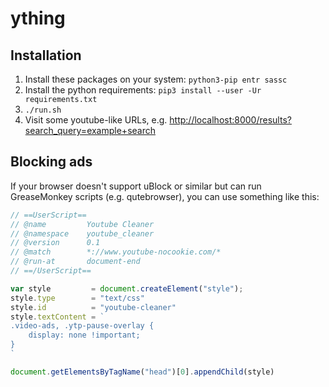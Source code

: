 # ything

## Installation

1. Install these packages on your system: `python3-pip entr sassc`
2. Install the python requirements: `pip3 install --user -Ur requirements.txt`
3. `./run.sh`
4. Visit some youtube-like URLs, e.g. <http://localhost:8000/results?search_query=example+search>

## Blocking ads

If your browser doesn't support uBlock or similar but can run GreaseMonkey 
scripts (e.g. qutebrowser), you can use something like this:


```javascript
// ==UserScript==
// @name         Youtube Cleaner
// @namespace    youtube_cleaner
// @version      0.1
// @match        *://www.youtube-nocookie.com/*
// @run-at       document-end
// ==/UserScript==

var style         = document.createElement("style");
style.type        = "text/css"
style.id          = "youtube-cleaner"
style.textContent = `
.video-ads, .ytp-pause-overlay {
    display: none !important;
}
`

document.getElementsByTagName("head")[0].appendChild(style)
```

